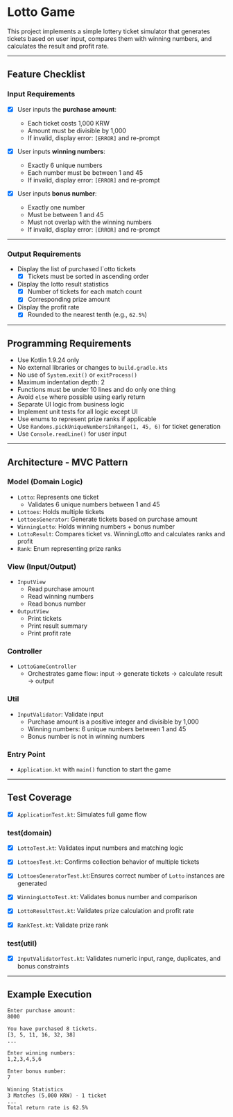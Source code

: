 #  Lotto Game

This project implements a simple lottery ticket simulator that generates tickets based on user input, compares them with winning numbers, and calculates the result and profit rate.

---

##  Feature Checklist

###  Input Requirements

- [x] User inputs the **purchase amount**:
    -  Each ticket costs 1,000 KRW
    -  Amount must be divisible by 1,000
    -  If invalid, display error: `[ERROR]` and re-prompt

- [x] User inputs **winning numbers**:
    -  Exactly 6 unique numbers
    -  Each number must be between 1 and 45
    -  If invalid, display error: `[ERROR]` and re-prompt

- [x] User inputs **bonus number**:
    -  Exactly one number
    -  Must be between 1 and 45
    -  Must not overlap with the winning numbers
    -  If invalid, display error: `[ERROR]` and re-prompt

---

###  Output Requirements

-  Display the list of purchased l`otto tickets
    - [x] Tickets must be sorted in ascending order

-  Display the lotto result statistics
    - [x] Number of tickets for each match count
    - [x] Corresponding prize amount

-  Display the profit rate
    - [x] Rounded to the nearest tenth (e.g., `62.5%`)

---

##  Programming Requirements

-  Use Kotlin 1.9.24 only
-  No external libraries or changes to `build.gradle.kts`
-  No use of `System.exit()` or `exitProcess()`
-  Maximum indentation depth: 2
-  Functions must be under 10 lines and do only one thing
-  Avoid `else` where possible using early return
-  Separate UI logic from business logic
-  Implement unit tests for all logic except UI
-  Use enums to represent prize ranks if applicable
-  Use `Randoms.pickUniqueNumbersInRange(1, 45, 6)` for ticket generation
-  Use `Console.readLine()` for user input

---
##  Architecture - MVC Pattern

###  Model (Domain Logic)

-  `Lotto`: Represents one ticket
    -  Validates 6 unique numbers between 1 and 45
- `Lottoes`: Holds multiple tickets
- `LottoesGenerator`: Generate tickets based on purchase amount
-  `WinningLotto`: Holds winning numbers + bonus number
-  `LottoResult`: Compares ticket vs. WinningLotto and calculates ranks and profit
-  `Rank`: Enum representing prize ranks

###  View (Input/Output)

-  `InputView`
    -  Read purchase amount
    -  Read winning numbers
    -  Read bonus number
-  `OutputView`
    -  Print tickets
    -  Print result summary
    -  Print profit rate

###  Controller

-  `LottoGameController`
    -  Orchestrates game flow: input → generate tickets → calculate result → output

### Util
- `InputValidator`: Validate input
  - Purchase amount is a positive integer and divisible by 1,000
  - Winning numbers: 6 unique numbers between 1 and 45
  - Bonus number is not in winning numbers

###  Entry Point

-  `Application.kt` with `main()` function to start the game

---

##  Test Coverage

- [x] `ApplicationTest.kt`:  Simulates full game flow
### test(domain)

- [x] `LottoTest.kt`: Validates input numbers and matching logic
- [x] `LottoesTest.kt`: Confirms collection behavior of multiple tickets
- [x] `LottoesGeneratorTest.kt`:Ensures correct number of `Lotto` instances are generated
- [x] `WinningLottoTest.kt`: Validates bonus number and comparison
- [x] `LottoResultTest.kt`: Validates prize calculation and profit rate
- [x] `RankTest.kt`: Validate prize rank 


### test(util)
- [x] `InputValidatorTest.kt`: Validates numeric input, range, duplicates, and bonus constraints

---


##  Example Execution

```plaintext
Enter purchase amount:
8000

You have purchased 8 tickets.
[3, 5, 11, 16, 32, 38]
...

Enter winning numbers:
1,2,3,4,5,6

Enter bonus number:
7

Winning Statistics
3 Matches (5,000 KRW) - 1 ticket
...
Total return rate is 62.5%
